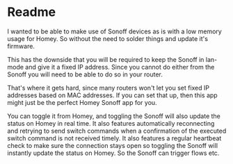 # Readme

I wanted to be able to make use of Sonoff devices as is with a low memory usage for Homey.
So without the need to solder things and update it's firmware.

This has the downside that you will be required to keep the Sonoff in lan-mode and give it a fixed IP address.
Since you cannot do either from the Sonoff you will need to be able to do so in your router.

That's where it gets hard, since many routers won't let you set fixed IP addresses based on MAC addresses.
If you can set that up, then this app might just be the perfect Homey Sonoff app for you.

You can toggle it from Homey, and toggling the Sonoff will also update the status on Homey in real time.
It also features automatically reconnecting and retrying to send switch commands when a confirmation of the executed switch command is not received timely.
It also features a regular heartbeat check to make sure the connection stays open so toggling the Sonoff will instantly update the status on Homey.
So the Sonoff can trigger flows etc.
